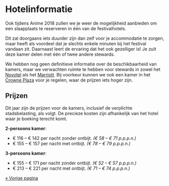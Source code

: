 # Hotelinformatie

Ook tijdens Anime 2018 zullen we je weer de mogelijkheid aanbieden om een slaapplaats te reserveren
in één van de festivalhotels.

Dit zal doorgaans iets duurder zijn dan zelf voor je accommodatie te zorgen, maar heeft als voordeel
dat je slechts enkele minuten bij het festival vandaan zit. Daarnaast leert de ervaring dat het ook
gezelliger is! Je zult deze kamer delen met één of twee andere stewards.

We hebben nog geen definitieve informatie over de beschikbaarheid van kamers, maar we verwachten
ruimte te hebben voor stewards in zowel het
[Novotel](http://www.novotel.com/gb/hotel-5389-novotel-den-haag-world-forum/index.shtml) als het
[Marriott](http://www.marriott.co.uk/hotels/travel/rtmmc-the-hague-marriott-hotel/). Bij voorkeur
kunnen we ook een kamer in het
[Crowne Plaza](https://www.ihg.com/crowneplaza/hotels/gb/en/den-haag/dnhpr/hoteldetail) voor je
regelen, waar de prijzen iets hoger zijn.

## Prijzen

Dit jaar zijn de prijzen voor de kamers, inclusief de verplichte stadsbelasting, als volgt. De
precieze kosten zijn afhankelijk van het hotel waar je boeking terecht komt.

**2-persoons kamer**:
- € 116 – € 142 per nacht zonder ontbijt. _(€ 58 – € 71 p.p.p.n.)_
- € 155 – € 157 per nacht met ontbijt. _(€ 78 – € 79 p.p.p.n.)_

**3-persoons kamer**:
- € 155 – € 171 per nacht zonder ontbijt. _(€ 52 – € 57 p.p.p.n.)_
- € 213 – € 221 per nacht met ontbijt. _(€ 71 – € 74 p.p.p.n.)_

[« Vorige pagina](index.html)
